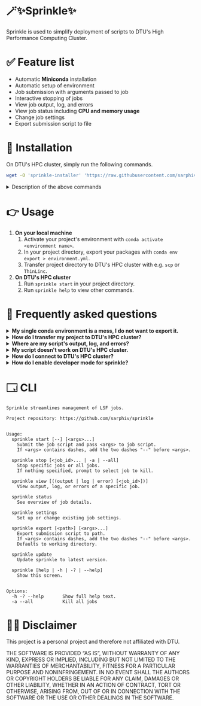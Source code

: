 # 🪄✨Sprinkle✨
Sprinkle is used to simplify deployment of scripts to DTU's High Performance Computing Cluster. 


# ✅ Feature list
- Automatic **Miniconda** installation
- Automatic setup of environment
- Job submission with arguments passed to job
- Interactive stopping of jobs
- View job output, log, and errors
- View job status including **CPU and memory usage**
- Change job settings
- Export submission script to file


# 🚀 Installation
On DTU's HPC cluster, simply run the following commands.

```bash
wget -O 'sprinkle-installer' 'https://raw.githubusercontent.com/sarphiv/sprinkle/main/bin/sprinkle' && chmod u+x sprinkle-installer && ./sprinkle-installer update && rm -f sprinkle-installer && source ~/.profile && sprinkle update && sprinkle help
```

<details>
  <summary>Description of the above commands</summary>

  ```bash
  # Downloads newest version of sprinkle
  $ wget -O 'sprinkle-installer' 'https://raw.githubusercontent.com/sarphiv/sprinkle/main/bin/sprinkle'
  # Makes the script executable
  $ chmod u+x sprinkle-installer
  # Runs the installation script
  $ ./sprinkle-installer update
  # Delete downloaded sprinkle file
  $ rm -f sprinkle-installer
  # Update environment variables of current shell
  $ source ~/.profile
  # Run installed sprinkle for final setup
  $ sprinkle update
  # Display help view
  $ sprinkle help
  ```
</details>


# 👉 Usage
1. **On your local machine**
    1. Activate your project's environment with `conda activate <environment name>`.
    0. In your project directory, export your packages with `conda env export > environment.yml`.
    0. Transfer project directory to DTU's HPC cluster with e.g. `scp` or `ThinLinc`. 
2. **On DTU's HPC cluster**
    1. Run `sprinkle start` in your project directory.
    0. Run `sprinkle help` to view other commands.


# 📖 Frequently asked questions
<details>
  <summary><b>My single conda environment is a mess, I do not want to export it.</b></summary>

  There are multiple solutions. However, remember the `environment.yml` file 
  should be created **before transfering your project to DTU's HPC cluster**.

  - __**Create a new environment**__
    1. Run `conda create -n new_environment_name`
    0. Run `conda activate new_environment_name`
    0. Run `conda install <package_name1> <package_name2> ...`
        - Example: `conda install python pip`
    0. Run `pip install <package_name1> <package_name2> ...`
        - Example: `pip install matplotlib numpy`
    0. Finally, run `conda env export > environment.yml`
  - __**Manually write the `environment.yml` file**__
    1. Create a new file called `environment.yml`
        - Example: `touch environment.yml`
    0. Write your environment file
        - Example:
            ```yaml
            name: new_environment_name
            channels:
              - defaults
              - conda-forge
              - pytorch
            dependencies:
              - python
              - pip
              - pytorch
              - pytorch-cuda
              - torchvision
              - torchaudio
              - pip:
                - tqdm
                - opencv-python
            ```

  Test your code with your new environment on your own computer first.
  It is much easier to find and fix issues there than on DTU's HPC cluster.
</details>

<details>
  <summary><b>How do I transfer my project to DTU's HPC cluster?</b></summary>

  1. **On your own computer**, navigate through a terminal to the directory **CONTAINING** your project directory.
      - Example: If your project is in `~/DTU/12345/project_directory`, navigate to `~/DTU/012345`.
  0. Run `scp -r project_directory s123456@transfer.gbar.dtu.dk:project_directory`
  0. Wait for the upload to finish
</details>

<details>
  <summary><b>Where are my script's output, log, and errors?</b></summary>

  In a bunch of files in a hidden directory called `.sprinkle` in your project directory.
</details>

<details>
  <summary><b>My script doesn't work on DTU's HPC cluster.</b></summary>

  Check the error, log, and output files with `sprinkle view error job_id`, 
  where `job_id` is for your failed job.

  The error, log, and output files can also be found 
  in a hidden directory called `.sprinkle` in your project directory.
</details>

<details>
  <summary><b>How do I connect to DTU's HPC cluster?</b></summary>

  Use `ssh s123456@login.hpc.dtu.dk` or `ThinLinc` to connect to DTU's HPC cluster.
  If you use `ssh` remember to run `linuxsh` to not overload the login node.
  Contact [HPC support](https://www.hpc.dtu.dk/) for more information and guidance.
</details>

<details>
  <summary><b>How do I enable developer mode for sprinkle?</b></summary>

  Add a file called `DEVELOPER-MODE` to `~/sprinkle/tmp/`.
  The next call to sprinkle will switch branches and recreate the environment.
  Remove the file to leave developer mode upon the next call to sprinkle.
</details>

# 🗔 CLI
```
Sprinkle streamlines management of LSF jobs.

Project repository: https://github.com/sarphiv/sprinkle


Usage:
  sprinkle start [--] [<args>...]
    Submit the job script and pass <args> to job script.
    If <args> contains dashes, add the two dashes "--" before <args>.

  sprinkle stop [<job_id>... | -a | --all]
    Stop specific jobs or all jobs.
    If nothing specified, prompt to select job to kill.

  sprinkle view [((output | log | error) [<job_id>])]
    View output, log, or errors of a specific job.

  sprinkle status
    See overview of job details.

  sprinkle settings
    Set up or change existing job settings.

  sprinkle export [<path>] [<args>...]
    Export submission script to path. 
    If <args> contains dashes, add the two dashes "--" before <args>.
    Defaults to working directory.
    
  sprinkle update
    Update sprinkle to latest version.

  sprinkle [help | -h | -? | --help]
    Show this screen.


Options:
  -h -? --help       Show full help text.
  -a --all           Kill all jobs
```

# 🧑‍⚖️ Disclaimer
This project is a personal project and therefore not affiliated with DTU. 

THE SOFTWARE IS PROVIDED “AS IS”, WITHOUT WARRANTY OF ANY KIND, EXPRESS OR IMPLIED, INCLUDING BUT NOT LIMITED TO THE WARRANTIES OF MERCHANTABILITY, FITNESS FOR A PARTICULAR PURPOSE AND NONINFRINGEMENT. IN NO EVENT SHALL THE AUTHORS OR COPYRIGHT HOLDERS BE LIABLE FOR ANY CLAIM, DAMAGES OR OTHER LIABILITY, WHETHER IN AN ACTION OF CONTRACT, TORT OR OTHERWISE, ARISING FROM, OUT OF OR IN CONNECTION WITH THE SOFTWARE OR THE USE OR OTHER DEALINGS IN THE SOFTWARE.
